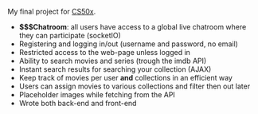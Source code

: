 My final project for [CS50x](https://cs50.harvard.edu/x/2023/).

- **$$$Chatroom**: all users have access to a global live chatroom where they can participate (socketIO)
- Registering and logging in/out (username and password, no email)
- Restricted access to the web-page unless logged in
- Ability to search movies and series (trough the imdb API)
- Instant search results for searching your collection (AJAX)
- Keep track of movies per user **and** collections in an efficient way
- Users can assign movies to various collections and filter then out later
- Placeholder images while fetching from the API
- Wrote both back-end and front-end